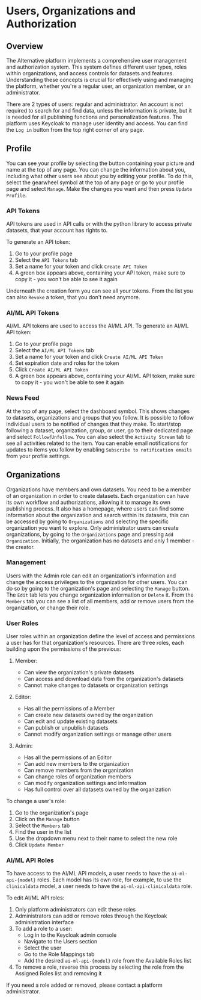 # Users, Organizations and Authorization

## Overview

The Alternative platform implements a comprehensive user management and authorization system. This system defines different user types, roles within organizations, and access controls for datasets and features. Understanding these concepts is crucial for effectively using and managing the platform, whether you're a regular user, an organization member, or an administrator.

There are 2 types of users: regular and administrator. An account is not required to search for and find data, unless the information is private, but it is needed for all publishing functions and personalization features. The platform uses Keycloak to manage user identity and access. You can find the `Log in` button from the top right corner of any page.

## Profile

You can see your profile by selecting the button containing your picture and name at the top of any page. You can change the information about you, including what other users see about you by editing your profile. To do this, select the gearwheel symbol at the top of any page or go to your profile page and select `Manage`. Make the changes you want and then press `Update Profile`.

### API Tokens

API tokens are used in API calls or with the python library to access private datasets, that your account has rights to.

To generate an API token:

1. Go to your profile page
2. Select the `API Tokens` tab
3. Set a name for your token and click `Create API Token`
4. A green box appears above, containing your API token, make sure to copy it - you won't be able to see it again

Underneath the creation form you can see all your tokens. From the list you can also `Revoke` a token, that you don't need anymore.

### AI/ML API Tokens

AI/ML API tokens are used to access the AI/ML API. To generate an AI/ML API token:

1. Go to your profile page
2. Select the `AI/ML API Tokens` tab
3. Set a name for your token and click `Create AI/ML API Token`
4. Set expiration date and roles for the token
5. Click `Create AI/ML API Token`
6. A green box appears above, containing your AI/ML API token, make sure to copy it - you won't be able to see it again

### News Feed

At the top of any page, select the dashboard symbol. This shows changes to datasets, organizations and groups that you follow. It is possible to follow individual users to be notified of changes that they make. To start/stop following a dataset, organization, group, or user, go to their dedicated page and select `Follow`/`Unfollow`. You can also select the `Activity Stream` tab to see all activities related to the item. You can enable email notifications for updates to items you follow by enabling `Subscribe to notification emails` from your profile settings.

## Organizations

Organizations have members and own datasets. You need to be a member of an organization in order to create datasets. Each organization can have its own workflow and authorizations, allowing it to manage its own publishing process. It also has a homepage, where users can find some information about the organization and search within its datasets, this can be accessed by going to `Organizations` and selecting the specific organization you want to explore. Only administrator users can create organizations, by going to the `Organizations` page and pressing `Add Organization`. Initially, the organization has no datasets and only 1 member - the creator.

### Management

Users with the Admin role can edit an organization's information and change the access privileges to the organization for other users. You can do so by going to the organization's page and selecting the `Manage` button. The `Edit` tab lets you change organization information or `Delete` it. From the `Members` tab you can see a list of all members, add or remove users from the organization, or change their role.

### User Roles

User roles within an organization define the level of access and permissions a user has for that organization's resources. There are three roles, each building upon the permissions of the previous:

1. Member:
   - Can view the organization's private datasets
   - Can access and download data from the organization's datasets
   - Cannot make changes to datasets or organization settings

2. Editor:
   - Has all the permissions of a Member
   - Can create new datasets owned by the organization
   - Can edit and update existing datasets
   - Can publish or unpublish datasets
   - Cannot modify organization settings or manage other users

3. Admin:
   - Has all the permissions of an Editor
   - Can add new members to the organization
   - Can remove members from the organization
   - Can change roles of organization members
   - Can modify organization settings and information
   - Has full control over all datasets owned by the organization

To change a user's role:
1. Go to the organization's page
2. Click on the `Manage` button
3. Select the `Members` tab
4. Find the user in the list
5. Use the dropdown menu next to their name to select the new role
6. Click `Update Member`

### AI/ML API Roles

To have access to the AI/ML API models, a user needs to have the `ai-ml-api-{model}` roles. Each model has its own role, for example, to use the `clinicaldata` model, a user needs to have the `ai-ml-api-clinicaldata` role.

To edit AI/ML API roles:

1. Only platform administrators can edit these roles
2. Administrators can add or remove roles through the Keycloak administration interface
3. To add a role to a user:
   - Log in to the Keycloak admin console
   - Navigate to the Users section
   - Select the user
   - Go to the Role Mappings tab
   - Add the desired `ai-ml-api-{model}` role from the Available Roles list
4. To remove a role, reverse this process by selecting the role from the Assigned Roles list and removing it

If you need a role added or removed, please contact a platform administrator.